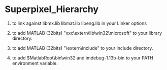 # Superpixel_Hierarchy

1. to link against libmx.lib libmat.lib libeng.lib in your Linker options

2. to add MATLAB (32bits) "xxx\extern\lib\win32\microsoft\" to your library directory.

3. to add MATLAB (32bits) "\extern\include\" to your include directory.

4. to add $MatlabRoot\bin\win32 and imdebug-1.13b-bin to your PATH environment variable.

